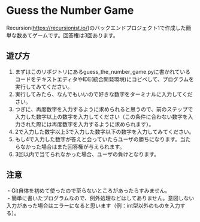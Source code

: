 # Guess the Number Game
Recursion(https://recursionist.io/)のバックエンドプロジェクト1で作成した簡単な数あてゲームです。回答権は3回あります。
## 遊び方
1. まずはこのリポジトリにあるguess_the_number_game.pyに書かれているコードをテキストエディタやIDE(統合開発環境)にコピペして、プログラムを実行してみてください。
2. 実行してみたら、なんでもいいので好きな数字をターミナルに入力してください。
3. つぎに、再度数字を入力するように求められると思うので、前のステップで入力した数字以上の数字を入力してください（この条件に合わない数字を入力された際には再度数字を入力するように求められます）。
4. 2で入力した数字以上3で入力した数字以下の数字を入力してみてください。
5. もし4で入力した数字が答えと会っていたらユーザの勝ちになります。当たらなかった場合はまた回答権が与えられます。
6. 3回以内で当てられなかった場合、ユーザの負けとなります。
## 注意
・Git自体を初めて使ったので至らないところがあったらすみません。  
・簡単に書いたプログラムなので、例外処理などはしてありません。意図しない入力があった場合はエラーになると思います（例：int型以外のものを入力する）。
